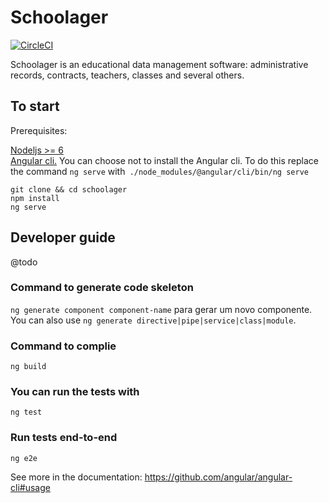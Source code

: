 # Schoolager

[![CircleCI](https://circleci.com/gh/keviocastro/schoolager/tree/master.svg?style=svg&circle-token=2fc68f0a1ae417dbb7d54e2f939ef8f52258a9eb)](https://circleci.com/gh/keviocastro/schoolager/tree/master)

Schoolager is an educational data management software: administrative records, contracts, teachers, classes and several others.

## To start

Prerequisites:

[Nodeljs >= 6](https://nodejs.org/en/download/package-manager/) <br>
[Angular cli.](https://github.com/angular/angular-cli#installation)
You can choose not to install the Angular cli. To do this replace the command `ng serve` with` ./node_modules/@angular/cli/bin/ng serve`

```console 
git clone && cd schoolager
npm install
ng serve
```

## Developer guide

@todo

### Command to generate code skeleton

`ng generate component component-name` para gerar um novo componente. <br> 
You can also use `ng generate directive|pipe|service|class|module`. <br>

### Command to complie

`ng build`

### You can run the tests with

`ng test`

### Run tests end-to-end

`ng e2e`

See more in the documentation: https://github.com/angular/angular-cli#usage
